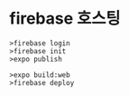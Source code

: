 # firebase 호스팅

```
>firebase login
>firebase init
>expo publish

>expo build:web
>firebase deploy
```
